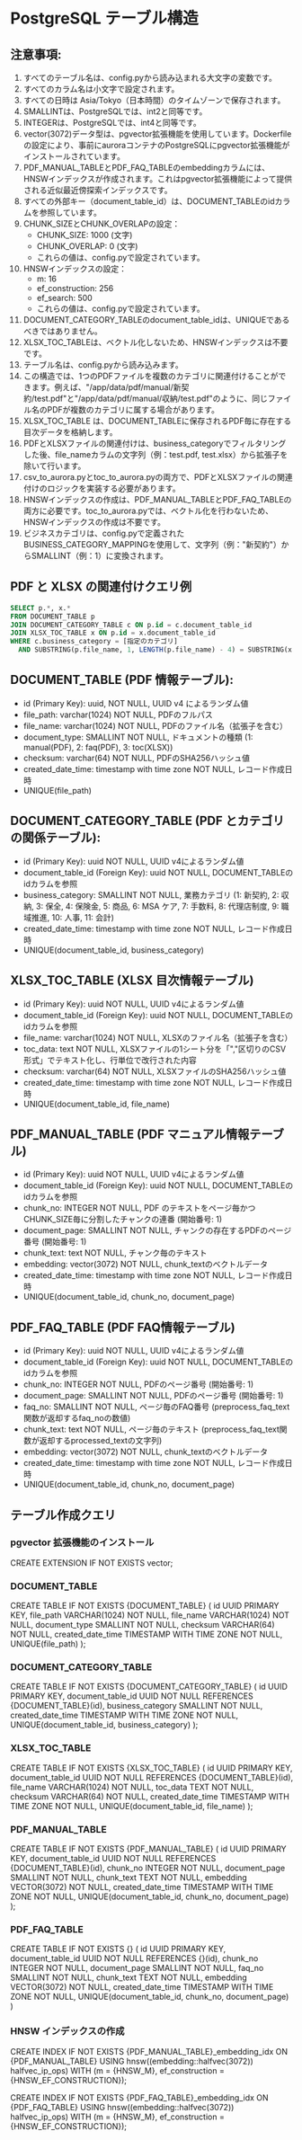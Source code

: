 # PostgreSQL テーブル構造

## 注意事項:

1. すべてのテーブル名は、config.pyから読み込まれる大文字の変数です。
2. すべてのカラム名は小文字で設定されます。
3. すべての日時は Asia/Tokyo（日本時間）のタイムゾーンで保存されます。
4. SMALLINTは、PostgreSQLでは、int2と同等です。
5. INTEGERは、PostgreSQLでは、int4と同等です。
6. vector(3072)データ型は、pgvector拡張機能を使用しています。Dockerfileの設定により、事前にauroraコンテナのPostgreSQLにpgvector拡張機能がインストールされています。
7. PDF_MANUAL_TABLEとPDF_FAQ_TABLEのembeddingカラムには、HNSWインデックスが作成されます。これはpgvector拡張機能によって提供される近似最近傍探索インデックスです。
8. すべての外部キー（document_table_id）は、DOCUMENT_TABLEのidカラムを参照しています。
9. CHUNK_SIZEとCHUNK_OVERLAPの設定：
    - CHUNK_SIZE: 1000 (文字)
    - CHUNK_OVERLAP: 0 (文字)
    - これらの値は、config.pyで設定されています。
10. HNSWインデックスの設定：
    - m: 16
    - ef_construction: 256
    - ef_search: 500
    - これらの値は、config.pyで設定されています。
11. DOCUMENT_CATEGORY_TABLEのdocument_table_idは、UNIQUEであるべきではありません。
12. XLSX_TOC_TABLEは、ベクトル化しないため、HNSWインデックスは不要です。
13. テーブル名は、config.pyから読み込みます。
14. この構造では、1つのPDFファイルを複数のカテゴリに関連付けることができます。例えば、"/app/data/pdf/manual/新契約/test.pdf"と"/app/data/pdf/manual/収納/test.pdf"のように、同じファイル名のPDFが複数のカテゴリに属する場合があります。
15. XLSX_TOC_TABLE は、DOCUMENT_TABLEに保存されるPDF毎に存在する目次データを格納します。
16. PDFとXLSXファイルの関連付けは、business_categoryでフィルタリングした後、file_nameカラムの文字列（例：test.pdf, test.xlsx）から拡張子を除いて行います。
17. csv_to_aurora.pyとtoc_to_aurora.pyの両方で、PDFとXLSXファイルの関連付けのロジックを実装する必要があります。
18. HNSWインデックスの作成は、PDF_MANUAL_TABLEとPDF_FAQ_TABLEの両方に必要です。toc_to_aurora.pyでは、ベクトル化を行わないため、HNSWインデックスの作成は不要です。
19. ビジネスカテゴリは、config.pyで定義されたBUSINESS_CATEGORY_MAPPINGを使用して、文字列（例："新契約"）からSMALLINT（例：1）に変換されます。

## PDF と XLSX の関連付けクエリ例

```sql
SELECT p.*, x.*
FROM DOCUMENT_TABLE p
JOIN DOCUMENT_CATEGORY_TABLE c ON p.id = c.document_table_id
JOIN XLSX_TOC_TABLE x ON p.id = x.document_table_id
WHERE c.business_category = [指定のカテゴリ]
  AND SUBSTRING(p.file_name, 1, LENGTH(p.file_name) - 4) = SUBSTRING(x.file_name, 1, LENGTH(x.file_name) - 5);
```

## DOCUMENT_TABLE (PDF 情報テーブル):

-   id (Primary Key): uuid, NOT NULL, UUID v4 によるランダム値
-   file_path: varchar(1024) NOT NULL, PDFのフルパス
-   file_name: varchar(1024) NOT NULL, PDFのファイル名（拡張子を含む）
-   document_type: SMALLINT NOT NULL, ドキュメントの種類 (1: manual(PDF), 2: faq(PDF), 3: toc(XLSX))
-   checksum: varchar(64) NOT NULL, PDFのSHA256ハッシュ値
-   created_date_time: timestamp with time zone NOT NULL, レコード作成日時
-   UNIQUE(file_path)

## DOCUMENT_CATEGORY_TABLE (PDF とカテゴリの関係テーブル):

-   id (Primary Key): uuid NOT NULL, UUID v4によるランダム値
-   document_table_id (Foreign Key): uuid NOT NULL, DOCUMENT_TABLEのidカラムを参照
-   business_category: SMALLINT NOT NULL, 業務カテゴリ (1: 新契約, 2: 収納, 3: 保全, 4: 保険金, 5: 商品, 6: MSA ケア, 7: 手数料, 8: 代理店制度, 9: 職域推進, 10: 人事, 11: 会計)
-   created_date_time: timestamp with time zone NOT NULL, レコード作成日時
-   UNIQUE(document_table_id, business_category)

## XLSX_TOC_TABLE (XLSX 目次情報テーブル)

-   id (Primary Key): uuid NOT NULL, UUID v4によるランダム値
-   document_table_id (Foreign Key): uuid NOT NULL, DOCUMENT_TABLEのidカラムを参照
-   file_name: varchar(1024) NOT NULL, XLSXのファイル名（拡張子を含む）
-   toc_data: text NOT NULL, XLSXファイルの1シート分を「","区切りのCSV形式」でテキスト化し、行単位で改行された内容
-   checksum: varchar(64) NOT NULL, XLSXファイルのSHA256ハッシュ値
-   created_date_time: timestamp with time zone NOT NULL, レコード作成日時
-   UNIQUE(document_table_id, file_name)

## PDF_MANUAL_TABLE (PDF マニュアル情報テーブル)

-   id (Primary Key): uuid NOT NULL, UUID v4によるランダム値
-   document_table_id (Foreign Key): uuid NOT NULL, DOCUMENT_TABLEのidカラムを参照
-   chunk_no: INTEGER NOT NULL, PDF のテキストをページ毎かつCHUNK_SIZE毎に分割したチャンクの連番 (開始番号: 1)
-   document_page: SMALLINT NOT NULL, チャンクの存在するPDFのページ番号 (開始番号: 1)
-   chunk_text: text NOT NULL, チャンク毎のテキスト
-   embedding: vector(3072) NOT NULL, chunk_textのベクトルデータ
-   created_date_time: timestamp with time zone NOT NULL, レコード作成日時
-   UNIQUE(document_table_id, chunk_no, document_page)

## PDF_FAQ_TABLE (PDF FAQ情報テーブル)

-   id (Primary Key): uuid NOT NULL, UUID v4によるランダム値
-   document_table_id (Foreign Key): uuid NOT NULL, DOCUMENT_TABLEのidカラムを参照
-   chunk_no: INTEGER NOT NULL, PDFのページ番号 (開始番号: 1)
-   document_page: SMALLINT NOT NULL, PDFのページ番号 (開始番号: 1)
-   faq_no: SMALLINT NOT NULL, ページ毎のFAQ番号 (preprocess_faq_text関数が返却するfaq_noの数値)
-   chunk_text: text NOT NULL, ページ毎のテキスト (preprocess_faq_text関数が返却するprocessed_textの文字列)
-   embedding: vector(3072) NOT NULL, chunk_textのベクトルデータ
-   created_date_time: timestamp with time zone NOT NULL, レコード作成日時
-   UNIQUE(document_table_id, chunk_no, document_page)

## テーブル作成クエリ

### pgvector 拡張機能のインストール

CREATE EXTENSION IF NOT EXISTS vector;

### DOCUMENT_TABLE

CREATE TABLE IF NOT EXISTS {DOCUMENT_TABLE} (
    id UUID PRIMARY KEY,
    file_path VARCHAR(1024) NOT NULL,
    file_name VARCHAR(1024) NOT NULL,
    document_type SMALLINT NOT NULL,
    checksum VARCHAR(64) NOT NULL,
    created_date_time TIMESTAMP WITH TIME ZONE NOT NULL,
    UNIQUE(file_path)
);

### DOCUMENT_CATEGORY_TABLE

CREATE TABLE IF NOT EXISTS {DOCUMENT_CATEGORY_TABLE} (
    id UUID PRIMARY KEY,
    document_table_id UUID NOT NULL REFERENCES {DOCUMENT_TABLE}(id),
    business_category SMALLINT NOT NULL,
    created_date_time TIMESTAMP WITH TIME ZONE NOT NULL,
    UNIQUE(document_table_id, business_category)
);

### XLSX_TOC_TABLE

CREATE TABLE IF NOT EXISTS {XLSX_TOC_TABLE} (
    id UUID PRIMARY KEY,
    document_table_id UUID NOT NULL REFERENCES {DOCUMENT_TABLE}(id),
    file_name VARCHAR(1024) NOT NULL,
    toc_data TEXT NOT NULL,
    checksum VARCHAR(64) NOT NULL,
    created_date_time TIMESTAMP WITH TIME ZONE NOT NULL,
    UNIQUE(document_table_id, file_name)
);

### PDF_MANUAL_TABLE

CREATE TABLE IF NOT EXISTS {PDF_MANUAL_TABLE} (
    id UUID PRIMARY KEY,
    document_table_id UUID NOT NULL REFERENCES {DOCUMENT_TABLE}(id),
    chunk_no INTEGER NOT NULL,
    document_page SMALLINT NOT NULL,
    chunk_text TEXT NOT NULL,
    embedding VECTOR(3072) NOT NULL,
    created_date_time TIMESTAMP WITH TIME ZONE NOT NULL,
    UNIQUE(document_table_id, chunk_no, document_page)
);

### PDF_FAQ_TABLE

CREATE TABLE IF NOT EXISTS {} (
    id UUID PRIMARY KEY,
    document_table_id UUID NOT NULL REFERENCES {}(id),
    chunk_no INTEGER NOT NULL,
    document_page SMALLINT NOT NULL,
    faq_no SMALLINT NOT NULL,
    chunk_text TEXT NOT NULL,
    embedding VECTOR(3072) NOT NULL,
    created_date_time TIMESTAMP WITH TIME ZONE NOT NULL,
    UNIQUE(document_table_id, chunk_no, document_page)
)

### HNSW インデックスの作成

CREATE INDEX IF NOT EXISTS {PDF_MANUAL_TABLE}\_embedding_idx ON {PDF_MANUAL_TABLE}
USING hnsw((embedding::halfvec(3072)) halfvec_ip_ops)
WITH (m = {HNSW_M}, ef_construction = {HNSW_EF_CONSTRUCTION});

CREATE INDEX IF NOT EXISTS {PDF_FAQ_TABLE}\_embedding_idx ON {PDF_FAQ_TABLE}
USING hnsw((embedding::halfvec(3072)) halfvec_ip_ops)
WITH (m = {HNSW_M}, ef_construction = {HNSW_EF_CONSTRUCTION});
